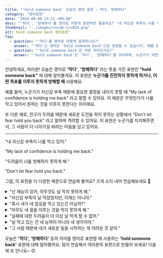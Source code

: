 ```yaml
---
title: "'hold someone back' 오늘의 영어 표현 - 막다, 방해하다"
category: "영어표현"
date: "2024-08-08 23:21 +09:00"
desc: "'막다', '방해하다'를 영어로 어떻게 표현하면 좋을까요? '내 자신감 부족이 나를 막고 있어.', '두려움이 너를 방해하지 못하게 해.' 등을 영어로 표현하는 법을 배워봅시다. 다양한 예문을 통해서 연습하고 본인의 표현으로 만들어 보세요."
thumbnail: "../images/vocab-1/v024.png"
alt: hold someone back 영어표현"
faq:
  - question: "'막다'를 영어로 어떻게 표현하나요?"
    answer: "'막다'는 영어로 'hold someone back'으로 표현할 수 있습니다. 예를 들어, '내 자신감 부족이 나를 막고 있어'는 'My lack of confidence is holding me back'이라고 말할 수 있습니다."
  - question: "'hold someone back'은 어떤 의미인가요?"
    answer: "'hold someone back'은 '막다', '방해하다'를 의미하며, 누군가가 어떤 일을 진행하는 것을 방해하거나 제한하는 상황에서 사용합니다."
---
```


안녕하세요, 여러분! 오늘은 영어로 **'막다'**, **'방해하다'** 라는 뜻을 가진 표현인 **"hold someone back"** 에 대해 알아볼게요. 이 표현은 **누군가를 진전하지 못하게 하거나, 어떤 목표를 이루지 못하게 방해할 때** 사용해요.

예를 들어, 누군가가 자신감 부족 때문에 중요한 결정을 내리지 못할 때 "My lack of confidence is holding me back" 라고 말할 수 있어요. 이 예문은 무엇인가가 나를 막고 있어서 원하는 것을 이루지 못한다는 의미에요.

또 다른 예로, 친구가 두려움 때문에 새로운 도전을 하지 못하는 상황에서 "Don't let fear hold you back" 라고 말하며 격려할 수 있어요. 이 표현은 누군가를 지지해주면서, 그 사람이 더 나아가길 바라는 마음을 담고 있어요.

---

"내 자신감 부족이 나를 막고 있어."

"My lack of confidence is holding me back."

"두려움이 너를 방해하지 못하게 해."

"Don't let fear hold you back."

그럼, 이 표현을 더 다양한 예문으로 연습해 볼까요? 크게 소리 내어 연습해보세요 🚀

<details>
<summary>"넌 재능이 있어, 아무것도 널 막지 못하게 해."</summary>
<span>"You've got the talent; don't let anything hold you back."</span>
</details>

<details>
<summary>"자신감 부족이 날 막았었지만, 이제는 아니야."</summary>
<span>"My lack of confidence used to hold me back, but not anymore."</span>
</details>

<details>
<summary>"혹시 내가 네 앞길을 막고 있는건 아닐까?"</summary>
<span>"Am I possibly holding you back?"</span>
</details>

<details>
<summary>"아무도 네 꿈을 이루는 것을 막지 못하게 해."</summary>
<span>"Don't let anyone hold you back from achieving your dreams."</span>
</details>

<details>
<summary>"실패에 대한 두려움이 더 이상 날 막게 할 수 없어."</summary>
<span>"I can't let the fear of failure hold me back any longer."</span>
</details>

<details>
<summary>"널 막고 있는 건 네 능력이 아니라 네 생각이야."</summary>
<span>"It’s your mindset that’s holding you back, not your abilities."</span>
</details>

<details>
<summary>"그 사람 때문에 네가 새로운 일을 시작하는 게 어려운 것 같아."</summary>
<span>"It seems like that person is holding you back from starting something new."</span>
</details>

오늘은 **'막다', '방해하다'** 등의 의미를 영어로 표현할 때 사용하는 **'hold someone back'** 표현에 대해 알아봤어요. 많이 연습해서 여러분의 표현으로 만들어 보세요! 다음에 또 만나요~ 😊

